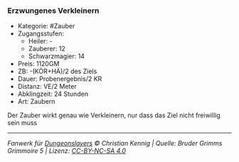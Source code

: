 ### Erzwungenes Verkleinern

- Kategorie: #Zauber
- Zugangsstufen:
  - Heiler: -
  - Zauberer: 12
  - Schwarzmagier: 14
- Preis: 1120GM
- ZB: -(KÖR+HÄ)/2 des Ziels
- Dauer: Probenergebnis/2 KR
- Distanz: VE/2 Meter
- Abklingzeit: 24 Stunden
- Art: Zaubern

Der Zauber wirkt genau wie Verkleinern, nur dass das Ziel nicht freiwillig sein muss

---

_Fanwerk für [Dungeonslayers](https://www.dungeonslayers.net/) © Christian Kennig | Quelle: Bruder Grimms Grimmoire 5 | Lizenz: [CC-BY-NC-SA 4.0](https://creativecommons.org/licenses/by-nc-sa/4.0/deed.de)_
